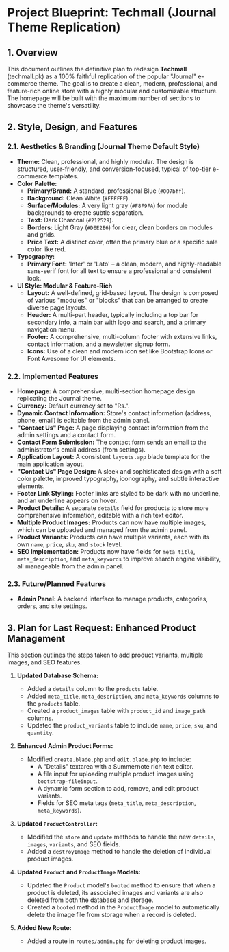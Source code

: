 # Project Blueprint: Techmall (Journal Theme Replication)

## 1. Overview

This document outlines the definitive plan to redesign **Techmall** (techmall.pk) as a 100% faithful replication of the popular "Journal" e-commerce theme. The goal is to create a clean, modern, professional, and feature-rich online store with a highly modular and customizable structure. The homepage will be built with the maximum number of sections to showcase the theme's versatility.

## 2. Style, Design, and Features

### 2.1. Aesthetics & Branding (Journal Theme Default Style)

*   **Theme:** Clean, professional, and highly modular. The design is structured, user-friendly, and conversion-focused, typical of top-tier e-commerce templates.
*   **Color Palette:**
    *   **Primary/Brand:** A standard, professional Blue (`#007bff`).
    *   **Background:** Clean White (`#FFFFFF`).
    *   **Surface/Modules:** A very light gray (`#F8F9FA`) for module backgrounds to create subtle separation.
    *   **Text:** Dark Charcoal (`#212529`).
    *   **Borders:** Light Gray (`#DEE2E6`) for clear, clean borders on modules and grids.
    *   **Price Text:** A distinct color, often the primary blue or a specific sale color like red.
*   **Typography:**
    *   **Primary Font:** 'Inter' or 'Lato' – a clean, modern, and highly-readable sans-serif font for all text to ensure a professional and consistent look.
*   **UI Style: Modular & Feature-Rich**
    *   **Layout:** A well-defined, grid-based layout. The design is composed of various "modules" or "blocks" that can be arranged to create diverse page layouts.
    *   **Header:** A multi-part header, typically including a top bar for secondary info, a main bar with logo and search, and a primary navigation menu.
    *   **Footer:** A comprehensive, multi-column footer with extensive links, contact information, and a newsletter signup form.
    *   **Icons:** Use of a clean and modern icon set like Bootstrap Icons or Font Awesome for UI elements.

### 2.2. Implemented Features

*   **Homepage:** A comprehensive, multi-section homepage design replicating the Journal theme.
*   **Currency:** Default currency set to "Rs.".
*   **Dynamic Contact Information:** Store's contact information (address, phone, email) is editable from the admin panel.
*   **"Contact Us" Page:** A page displaying contact information from the admin settings and a contact form.
*   **Contact Form Submission:** The contact form sends an email to the administrator's email address (from settings).
*   **Application Layout:** A consistent `layouts.app` blade template for the main application layout.
*   **"Contact Us" Page Design:** A sleek and sophisticated design with a soft color palette, improved typography, iconography, and subtle interactive elements.
*   **Footer Link Styling:** Footer links are styled to be dark with no underline, and an underline appears on hover.
*   **Product Details:** A separate `details` field for products to store more comprehensive information, editable with a rich text editor.
*   **Multiple Product Images:** Products can now have multiple images, which can be uploaded and managed from the admin panel.
*   **Product Variants:** Products can have multiple variants, each with its own `name`, `price`, `sku`, and `stock` level.
*   **SEO Implementation:** Products now have fields for `meta_title`, `meta_description`, and `meta_keywords` to improve search engine visibility, all manageable from the admin panel.

### 2.3. Future/Planned Features

*   **Admin Panel:** A backend interface to manage products, categories, orders, and site settings.

## 3. Plan for Last Request: Enhanced Product Management

This section outlines the steps taken to add product variants, multiple images, and SEO features.

1.  **Updated Database Schema:**
    *   Added a `details` column to the `products` table.
    *   Added `meta_title`, `meta_description`, and `meta_keywords` columns to the `products` table.
    *   Created a `product_images` table with `product_id` and `image_path` columns.
    *   Updated the `product_variants` table to include `name`, `price`, `sku`, and `quantity`.

2.  **Enhanced Admin Product Forms:**
    *   Modified `create.blade.php` and `edit.blade.php` to include:
        *   A "Details" textarea with a Summernote rich text editor.
        *   A file input for uploading multiple product images using `bootstrap-fileinput`.
        *   A dynamic form section to add, remove, and edit product variants.
        *   Fields for SEO meta tags (`meta_title`, `meta_description`, `meta_keywords`).

3.  **Updated `ProductController`:**
    *   Modified the `store` and `update` methods to handle the new `details`, `images`, `variants`, and SEO fields.
    *   Added a `destroyImage` method to handle the deletion of individual product images.

4.  **Updated `Product` and `ProductImage` Models:**
    *   Updated the `Product` model's `booted` method to ensure that when a product is deleted, its associated images and variants are also deleted from both the database and storage.
    *   Created a `booted` method in the `ProductImage` model to automatically delete the image file from storage when a record is deleted.

5.  **Added New Route:**
    *   Added a route in `routes/admin.php` for deleting product images.